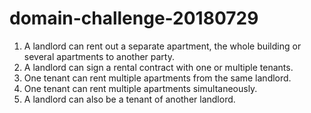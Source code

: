 # domain-challenge-20180729

1) A landlord can rent out a separate apartment, the whole building or several apartments to another party.
2) A landlord can sign a rental contract with one or multiple tenants.
3) One tenant can rent multiple apartments from the same landlord.
4) One tenant can rent multiple apartments simultaneously.
5) A landlord can also be a tenant of another landlord.

